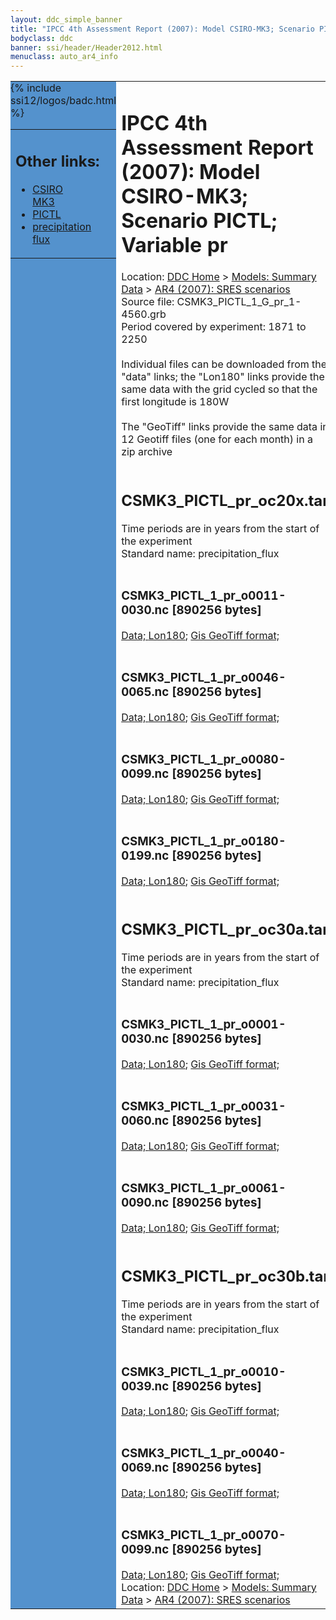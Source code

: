 ```yaml
---
layout: ddc_simple_banner
title: "IPCC 4th Assessment Report (2007): Model CSIRO-MK3; Scenario PICTL; Variable pr"
bodyclass: ddc
banner: ssi/header/Header2012.html
menuclass: auto_ar4_info
---
```



<table width="100%" border="0" cellspacing="0" cellpadding="0" style="border-collapse: collapse;">
<tr style="margin:0;padding:0;border:0;">
<td style="margin:0;padding:0;border:0;height:1pt;width:150pt;background:#5492CD;" valign="top" >

<div id="lh-col2" class="auto_ar4_info">
<table class="menumain" bgcolor="#5492CD" cellspacing="0" width="100%" border="0">
<tr><td>
<h2> Other links:</h2>
<ul>
<li><a href="/auto/ar4/model-CSIRO-MK3.html">CSIRO<br/>MK3</a></li>
<li><a href="/auto/ar4/scenario-PICTL.html">PICTL</a></li>
<li><a href="/auto/ar4/var-precipitation_flux.html">precipitation flux</a></li>
</ul>
</td></tr>
{% include ssi12/logos/badc.html %}
</table>
</div>
</td>
<td><h1>IPCC 4th Assessment Report (2007): Model CSIRO-MK3; Scenario PICTL; Variable pr</h1>

<!-- Breadcrumb1 -->
<div id="breadcrumb1" align="left">
Location: <a href="/index.html">DDC Home</a> > <a href="/sim/gcm_clim/">Models: Summary Data</a>
> <a href="/sim/gcm_clim/SRES_AR4/index.html">AR4 (2007): SRES scenarios</a>
</div>
<!-- End of Breadcrumb1 -->Source file: CSMK3_PICTL_1_G_pr_1-4560.grb
<br/>
Period covered by experiment: 1871 to 2250<br/>
<br/>Individual files can be downloaded from the "data" links; the "Lon180" links provide the same data
         with the grid cycled so that the first longitude is 180W<br/>
<br/>The "GeoTiff" links provide the same data in 12 Geotiff files (one for each month)
          in a zip archive<br/>
<br/><h2>CSMK3_PICTL_pr_oc20x.tar</h2>
Time periods are in years from the start of the experiment<br/>
Standard name: precipitation_flux<br>
<br/><h3>CSMK3_PICTL_1_pr_o0011-0030.nc [890256 bytes]</h3>
<a href="http://apps.ipcc-data.org/cgi-bin/downl/ar4_nc/pr/CSMK3_PICTL_1_pr_o0011-0030.nc">Data; </a><a href="http://apps.ipcc-data.org/cgi-bin/downl/ar4_nc/pr/CSMK3_PICTL_1_pr_o0011-0030.cyto180.nc"> Lon180</a>; <a href="/cgi-bin/downl/ar4_tif/pr/CSMK3_PICTL_1_pr_o0011-0030.zip">Gis GeoTiff format; </a><br/>
<br/><h3>CSMK3_PICTL_1_pr_o0046-0065.nc [890256 bytes]</h3>
<a href="http://apps.ipcc-data.org/cgi-bin/downl/ar4_nc/pr/CSMK3_PICTL_1_pr_o0046-0065.nc">Data; </a><a href="http://apps.ipcc-data.org/cgi-bin/downl/ar4_nc/pr/CSMK3_PICTL_1_pr_o0046-0065.cyto180.nc"> Lon180</a>; <a href="/cgi-bin/downl/ar4_tif/pr/CSMK3_PICTL_1_pr_o0046-0065.zip">Gis GeoTiff format; </a><br/>
<br/><h3>CSMK3_PICTL_1_pr_o0080-0099.nc [890256 bytes]</h3>
<a href="http://apps.ipcc-data.org/cgi-bin/downl/ar4_nc/pr/CSMK3_PICTL_1_pr_o0080-0099.nc">Data; </a><a href="http://apps.ipcc-data.org/cgi-bin/downl/ar4_nc/pr/CSMK3_PICTL_1_pr_o0080-0099.cyto180.nc"> Lon180</a>; <a href="/cgi-bin/downl/ar4_tif/pr/CSMK3_PICTL_1_pr_o0080-0099.zip">Gis GeoTiff format; </a><br/>
<br/><h3>CSMK3_PICTL_1_pr_o0180-0199.nc [890256 bytes]</h3>
<a href="http://apps.ipcc-data.org/cgi-bin/downl/ar4_nc/pr/CSMK3_PICTL_1_pr_o0180-0199.nc">Data; </a><a href="http://apps.ipcc-data.org/cgi-bin/downl/ar4_nc/pr/CSMK3_PICTL_1_pr_o0180-0199.cyto180.nc"> Lon180</a>; <a href="/cgi-bin/downl/ar4_tif/pr/CSMK3_PICTL_1_pr_o0180-0199.zip">Gis GeoTiff format; </a><br/>
<br/><h2>CSMK3_PICTL_pr_oc30a.tar</h2>
Time periods are in years from the start of the experiment<br/>
Standard name: precipitation_flux<br>
<br/><h3>CSMK3_PICTL_1_pr_o0001-0030.nc [890256 bytes]</h3>
<a href="http://apps.ipcc-data.org/cgi-bin/downl/ar4_nc/pr/CSMK3_PICTL_1_pr_o0001-0030.nc">Data; </a><a href="http://apps.ipcc-data.org/cgi-bin/downl/ar4_nc/pr/CSMK3_PICTL_1_pr_o0001-0030.cyto180.nc"> Lon180</a>; <a href="/cgi-bin/downl/ar4_tif/pr/CSMK3_PICTL_1_pr_o0001-0030.zip">Gis GeoTiff format; </a><br/>
<br/><h3>CSMK3_PICTL_1_pr_o0031-0060.nc [890256 bytes]</h3>
<a href="http://apps.ipcc-data.org/cgi-bin/downl/ar4_nc/pr/CSMK3_PICTL_1_pr_o0031-0060.nc">Data; </a><a href="http://apps.ipcc-data.org/cgi-bin/downl/ar4_nc/pr/CSMK3_PICTL_1_pr_o0031-0060.cyto180.nc"> Lon180</a>; <a href="/cgi-bin/downl/ar4_tif/pr/CSMK3_PICTL_1_pr_o0031-0060.zip">Gis GeoTiff format; </a><br/>
<br/><h3>CSMK3_PICTL_1_pr_o0061-0090.nc [890256 bytes]</h3>
<a href="http://apps.ipcc-data.org/cgi-bin/downl/ar4_nc/pr/CSMK3_PICTL_1_pr_o0061-0090.nc">Data; </a><a href="http://apps.ipcc-data.org/cgi-bin/downl/ar4_nc/pr/CSMK3_PICTL_1_pr_o0061-0090.cyto180.nc"> Lon180</a>; <a href="/cgi-bin/downl/ar4_tif/pr/CSMK3_PICTL_1_pr_o0061-0090.zip">Gis GeoTiff format; </a><br/>
<br/><h2>CSMK3_PICTL_pr_oc30b.tar</h2>
Time periods are in years from the start of the experiment<br/>
Standard name: precipitation_flux<br>
<br/><h3>CSMK3_PICTL_1_pr_o0010-0039.nc [890256 bytes]</h3>
<a href="http://apps.ipcc-data.org/cgi-bin/downl/ar4_nc/pr/CSMK3_PICTL_1_pr_o0010-0039.nc">Data; </a><a href="http://apps.ipcc-data.org/cgi-bin/downl/ar4_nc/pr/CSMK3_PICTL_1_pr_o0010-0039.cyto180.nc"> Lon180</a>; <a href="/cgi-bin/downl/ar4_tif/pr/CSMK3_PICTL_1_pr_o0010-0039.zip">Gis GeoTiff format; </a><br/>
<br/><h3>CSMK3_PICTL_1_pr_o0040-0069.nc [890256 bytes]</h3>
<a href="http://apps.ipcc-data.org/cgi-bin/downl/ar4_nc/pr/CSMK3_PICTL_1_pr_o0040-0069.nc">Data; </a><a href="http://apps.ipcc-data.org/cgi-bin/downl/ar4_nc/pr/CSMK3_PICTL_1_pr_o0040-0069.cyto180.nc"> Lon180</a>; <a href="/cgi-bin/downl/ar4_tif/pr/CSMK3_PICTL_1_pr_o0040-0069.zip">Gis GeoTiff format; </a><br/>
<br/><h3>CSMK3_PICTL_1_pr_o0070-0099.nc [890256 bytes]</h3>
<a href="http://apps.ipcc-data.org/cgi-bin/downl/ar4_nc/pr/CSMK3_PICTL_1_pr_o0070-0099.nc">Data; </a><a href="http://apps.ipcc-data.org/cgi-bin/downl/ar4_nc/pr/CSMK3_PICTL_1_pr_o0070-0099.cyto180.nc"> Lon180</a>; <a href="/cgi-bin/downl/ar4_tif/pr/CSMK3_PICTL_1_pr_o0070-0099.zip">Gis GeoTiff format; </a><br/>
<!-- Breadcrumb2 -->
<div id="breadcrumb2" align="left">
Location: <a href="/index.html">DDC Home</a> > <a href="/sim/gcm_clim/">Models: Summary Data</a>
> <a href="/sim/gcm_clim/SRES_AR4/index.html">AR4 (2007): SRES scenarios</a>
</div>
<!-- End of Breadcrumb2 --></td></tr></table>
